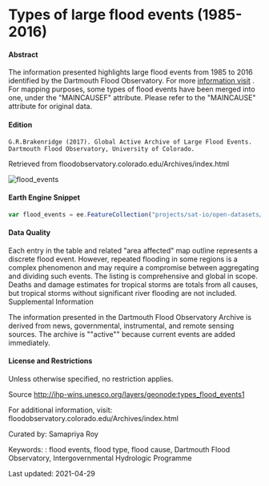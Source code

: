 # Types of large flood events (1985-2016)


#### Abstract

The information presented highlights large flood events from 1985 to 2016 identified by the Dartmouth Flood Observatory. For more [information visit](floodobservatory.colorado.edu/Archives/index.html) . For mapping purposes, some types of flood events have been merged into one, under the "MAINCAUSEF" attribute. Please refer to the "MAINCAUSE" attribute for original data.

#### Edition

```
G.R.Brakenridge (2017). Global Active Archive of Large Flood Events.
Dartmouth Flood Observatory, University of Colorado.
```

Retrieved from floodobservatory.colorado.edu/Archives/index.html

![flood_events](https://user-images.githubusercontent.com/6677629/116651458-dfa7fd00-a948-11eb-9764-c93c8aa42771.gif)

#### Earth Engine Snippet

```js
var flood_events = ee.FeatureCollection("projects/sat-io/open-datasets/hydrology/large_flood_events_1985-2016")
```

#### Data Quality
Each entry in the table and related "area affected" map outline represents a discrete flood event. However, repeated flooding in some regions is a complex phenomenon and may require a compromise between aggregating and dividing such events. The listing is comprehensive and global in scope. Deaths and damage estimates for tropical storms are totals from all causes, but tropical storms without significant river flooding are not included.
Supplemental Information

The information presented in the Dartmouth Flood Observatory Archive is derived from news, governmental, instrumental, and remote sensing sources. The archive is ""active"" because current events are added immediately.

#### License and Restrictions

Unless otherwise specified, no restriction applies.

Source http://ihp-wins.unesco.org/layers/geonode:types_flood_events1

For additional information, visit: floodobservatory.colorado.edu/Archives/index.html

Curated by: Samapriya Roy

Keywords: : flood events, flood type, flood cause, Dartmouth Flood Observatory, Intergovernmental Hydrologic Programme

Last updated: 2021-04-29
